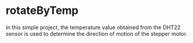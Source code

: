 # rotateByTemp
In this simple project, the temperature value obtained from the DHT22 sensor is used to determine the direction of motion of the stepper motor. 
